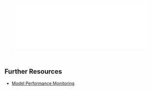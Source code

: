 <style>
/* Hide the TOC sidebar to expand vertical space */
.md-sidebar--secondary {
  display: none !important;
}
</style>

<!-- Need to use embed instead of img to enable hyperlinks in the image -->

<embed src="/_images/reference-architecture.drawio.svg" id="svgFrame"
style="padding: 32px; width: 100%; box-sizing: border-box;"></embed>

<script>
// Open all local links in the top window (instead of the iframe/embed)
document.getElementById('svgFrame').addEventListener('load', function() {
    const iframe = this.getSVGDocument();
    // Need to match attribute name in all XML namespaces, since SVG <2 uses `xlink`
    const links = iframe.querySelectorAll('a[*|href^="/"]');
    console.log(links);

    links.forEach(link => link.setAttribute('target', '_top'));
});
</script>

## Further Resources

- [Model Performance Monitoring](model-monitoring.md)
